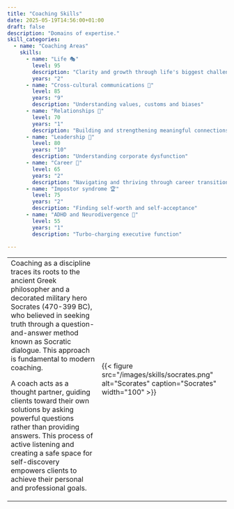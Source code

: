 ```yaml
---
title: "Coaching Skills"
date: 2025-05-19T14:56:00+01:00
draft: false
description: "Domains of expertise."
skill_categories:
  - name: "Coaching Areas"
    skills:
      - name: "Life 🎭"
        level: 95
        description: "Clarity and growth through life's biggest challenges"
        years: "2"
      - name: "Cross-cultural communications 🌈"
        level: 85
        years: "9"
        description: "Understanding values, customs and biases"
      - name: "Relationships 🤼"
        level: 70
        years: "1"
        description: "Building and strengthening meaningful connections"
      - name: "Leadership 🙋"
        level: 80
        years: "10"
        description: "Understanding corporate dysfunction"
      - name: "Career 🤝"
        level: 65
        years: "2"
        description: "Navigating and thriving through career transitions and changes"
      - name: "Impostor syndrome 🏆"
        level: 75
        years: "2"
        description: "Finding self-worth and self-acceptance"
      - name: "ADHD and Neurodivergence 🎨"
        level: 55
        years: "1"
        description: "Turbo-charging executive function"
      
---
```


<table>
<tr>
<td>
Coaching as a discipline traces its roots to the ancient Greek philosopher and a decorated military hero Socrates (470-399 BC), who believed in seeking truth through a question-and-answer method known as Socratic dialogue. This approach is fundamental to modern coaching.

A coach acts as a thought partner, guiding clients toward their own solutions by asking powerful questions rather than providing answers. This process of active listening and creating a safe space for self-discovery empowers clients to achieve their personal and professional goals.
</td>
<td>
{{< figure
  src="/images/skills/socrates.png"
  alt="Scorates"
  caption="Socrates"
  width="100"
>}}
</td>
</tr>
</table>


